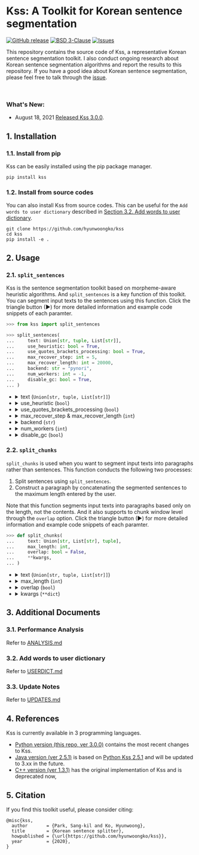 # Kss: A Toolkit for Korean sentence segmentation
<a href="https://github.com/hyunwoongko/kss/releases"><img alt="GitHub release" src="https://img.shields.io/github/release/hyunwoongko/kss.svg" /></a>
<a href="https://github.com/hyunwoongko/kss/blob/master/LICENSE"><img alt="BSD 3-Clause" src="https://img.shields.io/badge/license-BSD%203%20Clause-blue.svg"/></a>
<a href="https://github.com/hyunwoongko/kss/issues"><img alt="Issues" src="https://img.shields.io/github/issues/hyunwoongko/kss"/></a>

This repository contains the source code of Kss, a representative Korean sentence segmentation toolkit. I also conduct ongoing research about Korean sentence segmentation algorithms and report the results to this repository.
If you have a good idea about Korean sentence segmentation, please feel free to talk through the [issue](https://github.com/hyunwoongko/kss/issues).

<br>

### What's New:
- August 18, 2021 [Released Kss 3.0.0]().

## 1. Installation
### 1.1. Install from pip
Kss can be easily installed using the pip package manager.
```console
pip install kss
```

### 1.2. Install from source codes
You can also install Kss from source codes.
This can be useful for the `Add words to user dictionary` described in [Section 3.2. Add words to user dictionary]().
```console
git clone https://github.com/hyunwoongko/kss
cd kss
pip install -e .
```



## 2. Usage
### 2.1. `split_sentences`
Kss is the sentence segmentation toolkit based on morpheme-aware heuristic algorithms. And `split_sentences` is a key function of this toolkit. 
You can segment input texts to the sentences using this function. Click the triangle button (►) for more detailed information and example code snippets of each paramter.

```python
>>> from kss import split_sentences

>>> split_sentences(
...     text: Union[str, tuple, List[str]],  
...     use_heuristic: bool = True,
...     use_quotes_brackets_processing: bool = True,                             
...     max_recover_step: int = 5,
...     max_recover_length: int = 20000,
...     backend: str = "pynori",
...     num_workers: int = -1,                       
...     disable_gc: bool = True,                           
... )
```

<ul>
<li>
<details>
<summary>text (<code>Union[str, tuple, List[str]]</code>) </summary>
<br>

This parameter indicates input texts. you can also input list or tuple for batch processing not only string.

- An example of single text segmentation

  ```python
  >>> from kss import split_sentences

  >>> text = "강남역 맛집으로 소문난 강남 토끼정에 다녀왔습니다 회사 동료 분들과 다녀왔는데 분위기도 좋고 음식도 맛있었어요 다만, 강남 토끼정이 강남 쉑쉑버거 골목길로 쭉 올라가야 하는데 다들 쉑쉑버거의 유혹에 넘어갈 뻔 했답니다"
  >>> split_sentences(text)
  ['강남역 맛집으로 소문난 강남 토끼정에 다녀왔습니다', '회사 동료 분들과 다녀왔는데 분위기도 좋고 음식도 맛있었어요', '다만, 강남 토끼정이 강남 쉑쉑버거 골목길로 쭉 올라가야 하는데 다들 쉑쉑버거의 유혹에 넘어갈 뻔 했답니다']
  ```

- An example of multiple texts batch segmentation

  ```python
  >>> from kss import split_sentences

  >>> text1 = "오늘 여러분과 함께 리뷰해 볼 영화는 바로 디즈니 픽사의 영화 '업'입니다 저는 이 영화를 고등학교 영어시간에 처음 보게되었는데요, 수능날을 맞이해서 고등학교 추억이 담긴 영화를 오늘 여러분께 소개해드리려고 해요~ㅎㅎㅎ 한방울 눈물과 한바탕 웃음 마음 속에 담고 싶은 단 하나의 걸작 평생 모험을 꿈꿔 왔던 ‘칼’ 할아버지는 수천 개의 풍선을 매달아 집을 통째로 남아메리카로 날려 버리는데, ‘칼’ 할아버지의 이 위대한 모험에 초대 받지 않은 불청객이 있었으니, 바로 황야의 탐험가 ‘러셀’ 지구상에 둘도 없을 이 어색한 커플이 함께 하는 대모험 그들은 과연 남미의 잃어버린 세계에서 사라져 버린 꿈과 희망, 행복을 다시 찾을 수 있을까? 여러분은 디즈니 영화를 좋아하시 나요? 저는 디즈니보다는 픽사를 훨씬 더 좋아하는 편인데요 디즈니와 픽사가 합병한 뒤, 저는 디즈니 픽사 영화가 인생영화 중 대부분을 차지할 정도로 정말 즐겨보고 있어요"
  >>> text2 = "동영상 촬영이 금지되어있어 노홍철 씨의 열정 넘치는 강연을 그대로 보여 드리지 못하는 점 너무 아쉽네요 ㅠㅠ 간단한 행사스케치로나마 참고해주세요~ 노홍철의 열정 Talk 행사는 개그맨 김범용 씨가 맡아주셨고 오프닝 무대는 위대한 탄생3 탑3로 이름을 날린 오병길 씨의 노래로 뜨겁게 달궈졌습니다^^ 이날 초대된 로열블루와 블루 멤버십 고객분들의 환호로 삼성홍보관 딜라이트 안이 가득 차더군요! (오병길 씨의 노래 잘하는 비법은 무엇일까요? 꾸준한 모창연습이라고… ㅋ) 곧이어 이 날 행사의 메인이었던 노홍철씨의 열정 Talk가 본격적으로 시작되었습니다"
  >>> split_sentences([text1, text2])
  [["오늘 여러분과 함께 리뷰해 볼 영화는 바로 디즈니 픽사의 영화 '업'입니다", '저는 이 영화를 고등학교 영어시간에 처음 보게되었는데요,', '수능날을 맞이해서 고등학교 추억이 담긴 영화를 오늘 여러분께 소개해드리려고 해요~ㅎㅎㅎ', '한방울 눈물과 한바탕 웃음 마음 속에 담고 싶은 단 하나의 걸작 평생 모험을 꿈꿔 왔던 ‘칼’ 할아버지는 수천 개의 풍선을 매달아 집을 통째로 남아메리카로 날려 버리는데, ‘칼’ 할아버지의 이 위대한 모험에 초대 받지 않은 불청객이 있었으니, 바로 황야의 탐험가 ‘러셀’ 지구상에 둘도 없을 이 어색한 커플이 함께 하는 대모험 그들은 과연 남미의 잃어버린 세계에서 사라져 버린 꿈과 희망, 행복을 다시 찾을 수 있을까?', '여러분은 디즈니 영화를 좋아하시 나요?', '저는 디즈니보다는 픽사를 훨씬 더 좋아하는 편인데요', '디즈니와 픽사가 합병한 뒤, 저는 디즈니 픽사 영화가 인생영화 중 대부분을 차지할 정도로 정말 즐겨보고 있어요'],
  ['동영상 촬영이 금지되어있어 노홍철 씨의 열정 넘치는 강연을 그대로 보여 드리지 못하는 점 너무 아쉽네요 ㅠㅠ', '간단한 행사스케치로나마 참고해주세요~', '노홍철의 열정 Talk 행사는 개그맨 김범용 씨가 맡아주셨고 오프닝 무대는 위대한 탄생3 탑3로 이름을 날린 오병길 씨의 노래로 뜨겁게 달궈졌습니다^^', '이날 초대된 로열블루와 블루 멤버십 고객분들의 환호로 삼성홍보관 딜라이트 안이 가득 차더군요!', '(오병길 씨의 노래 잘하는 비법은 무엇일까요? 꾸준한 모창연습이라고… ㅋ) 곧이어 이 날 행사의 메인이었던 노홍철씨의 열정 Talk가 본격적으로 시작되었습니다']]
  ```
</details>
</li>
<li>    
<details>
<summary>use_heuristic (<code>bool</code>)</summary>
<br>

Kss is an open-ended sentence segmentation toolkit, that can segment everywhere in the input texts even if there are no punctuation marks. But, if you want to conduct punctuation-only segmentation, the setting to segment depending only on punctuation, you can modify segmentation setting using this parameter.

This parameter indicates whether to use the heuristic algorithm for the open-ended sentence segmentation. 
If you set it `True`, Kss conduct open-ended segmentation. 
If you set it `False`, Kss conduct punctuation-only segmentation..
I recommend to you set it `False` if input texts follow the punctuation rules relatively well, because Kss can make mistakes sometimes in the parts without punctuation mark.


- Formal articles (wiki, news, essays): recommend to `False`
- Informal articles (sns, blogs, messages): recommend to `True`

<br>

As shown in the performance evaluation, if this option is set to `False`, the segmentation error rate will be downed (3 → 0%).
However, it does mean Kss will be less sensitive. If your input texts have relatively few punctuation marks, such as messages or blog articles, 
Kss can't split most of the sentences.
Therefore, it must be adjusted according to the type of the input texts.

- An example of `use_heuristic`

  ```python
  >>> from kss import split_sentences
    
  >>> text = "원어민도 흔하게 틀리는 문법오류는 아포스트로피(apostrophe)를 잘못된 사용하는거예요 질문: 아포스트로피(apostrophe)를 왜 쓰나요? 대답: 두 가지 목적으로 사용해요 예를 들어서 do not = don't not의 o를 생략한걸 apostrophe가 보여주는거예요 또 다른 예를 들면 we are = we're are의 a를 생략했죠 생략된 표현에 아포스트로피를 자주 사용해요. 이제 아시겠죠?"
  >>> split_sentences(text, use_heuristic=True)  # can segment without punctuations
  ['원어민도 흔하게 틀리는 문법오류는 아포스트로피(apostrophe)를 잘못된 사용하는거예요', '질문: 아포스트로피(apostrophe)를 왜 쓰나요?', '대답: 두 가지 목적으로 사용해요', "예를 들어서 do not = don't not의 o를 생략한걸 apostrophe가 보여주는거예요", "또 다른 예를 들면 we are = we're are의 a를 생략했죠", '생략된 표현에 아포스트로피를 자주 사용해요.', '이제 아시겠죠?']

  >>> split_sentences(text, use_morpheme=False)  # can't segment without punctuations
  ['원어민도 흔하게 틀리는 문법오류는 아포스트로피(apostrophe)를 잘못된 사용하는거예요 질문: 아포스트로피(apostrophe)를 왜 쓰나요?', "대답: 두 가지 목적으로 사용해요 예를 들어서 do not = don't not의 o를 생략한걸 apostrophe가 보여주는거예요 또 다른 예를 들면 we are = we're are의 a를 생략했죠 생략된 표현에 아포스트로피를 자주 사용해요.", '이제 아시겠죠?']
  ```

</details>
</li>

<li>
<details>
<summary>use_quotes_brackets_processing (<code>bool</code>)</summary>
<br>

Kss has the feature that prevents to segment the parts enclosed in brackets (괄호) and quotation marks (따옴표). 
This parameter indicates whether to segment the parts enclosed in brackets or quotations marks. 
If you set it `True`, Kss does not segment these parts, If you set it `False`, Kss segments the even in the parts that are enclosed in brackets and quotations marks.

- An example of `use_quotes_brackets_processing`

  ```python
  >>> from kss import split_sentences
    
  >>> text = '"나는 이제 더는 못 먹겠다. 너무 배불러." 그리고 곧장 자리를 떴다. 아마도 화장실에 간 모양이다.'
  >>> split_sentences(text, use_quotes_brackets_processing=True)
  ['"나는 이제 더는 못 먹겠다. 너무 배불러." 그리고 곧장 자리를 떴다.', '아마도 화장실에 간 모양이다.']

  >>> text = '"나는 이제 더는 못 먹겠다. 너무 배불러." 그리고 곧장 자리를 떴다. 아마도 화장실에 간 모양이다.'
  >>> split_sentences(text, use_quotes_brackets_processing=False)
  ```

</details>
</li>
<li>
<details>
<summary>max_recover_step & max_recover_length (<code>int</code>)</summary>
<br>

Kss 2.0 or later can segment sentences even if the pair of brackets and quotation marks do not match. This was a chronic problem in previous Kss C++ (1.0) ([#4](https://github.com/likejazz/korean-sentence-splitter/issues/4), [#8](https://github.com/likejazz/korean-sentence-splitter/issues/8)). 
But it was fixed in 2.0 by calibration feature about quotation marks and brackets mismatch. However, this feature uses the recursive algorithm that has poor time complexity of O(2^n), so it can be very slow in some cases. 
Therefore, Kss provides the parameters to adjust the recursive algorithm.

- `max_recover_step` determines the depth of recursion. Kss never go deeper than this when resolving quotes and brackets mismatch.
- `max_recover_length` determines the length of a sentence to which calibration is applied. Kss does not calibrate sentences longer than this value. Because calibrating long sentences takes a very long time.

<br>

Adjusting the above two options can save your precious time.

- An example of `max_recover_step` 

  ```python
  >>> from kss import split_sentences
    
  >>> text = 'YOUR_VERY_LONG_TEXT'
  >>> split_sentences(text, max_recover_step=5)
  ```

- An example of `max_recover_length` 
  ```python
  >>> from kss import split_sentences
    
  >>> text = 'YOUR_VERY_LONG_TEXT'
  >>> split_sentences(text, max_recover_length=20000)
  ```
</details>
</li>

<li>    
<details>
<summary>backend (<code>str</code>)</summary>
<br>

Kss 3.0 or later supports morpheme analysis. This parameter indicates which morpheme anlyzer will be used during segmentation. 
If you set it `pynori` or `mecab`, sentence segmentation is possible even at the unspecified [eomi (어미)](https://ko.wikipedia.org/wiki/%EC%96%B4%EB%AF%B8). 
In this case, Kss can segment sentences that use honorifics (경어), dialects (방언), neologisms (신조어) and [eomi transferred from noun (명사형 전성어미)](https://ko.wiktionary.org/wiki/%EC%A0%84%EC%84%B1%EC%96%B4%EB%AF%B8), and can grasped well the parts that are difficult to grasp without morpheme information. 
If you set it `none`, segmentation only can be performed about [final eomi (어말어미)](http://encykorea.aks.ac.kr/Contents/Item/E0066610) `다`, `요`, `죠` that are frequently used in Korean.

The followings are summary of the three possible options.

- `pynori` Use Pynori analyzer. It works fine even without C++ installed, but is very slow.
- `mecab` Use Mecab analyzer. It only works in the environment that C++ is installed. However, it is much faster than Pynori.
- `none`: Do not use morpheme analyzer. Kss segments sentences by relying only on final eomi. (`다`, `요`, `죠`)

<br>

Kss use the [Pynori](https://github.com/gritmind/python-nori), the pure python morpheme anlyzer by default. However, you can change it to [Mecab-Ko](https://github.com/jonghwanhyeon/python-mecab-ko), the super-fast morpheme analyzer based on C++.
[The performance](https://github.com/hyunwoongko/kss/blob/main/UPDATES.md#kss-300) of two analyzers is almost similar because they were developed based on the same dictionary, [mecab-ko-dic](https://bitbucket.org/eunjeon/mecab-ko-dic). 
However, since there is a lot of difference in speed, we strongly recommend using mecab backend if you can install mecab-ko in your environment.
(I didn't set Mecab-Ko as the default because I value compatibility over speed.)

- An example of `backend`

  ```python
  >>> from kss import split_sentences
    
  >>> text = "부디 만수무강 하옵소서 천천히 가세용~ 너 밥을 먹는구나 응 맞아 난 근데 어제 이사했음 그랬구나 이제 마지막임 응응"

  >>> split_sentences(text, backend="pynori")
  ['부디 만수무강 하옵소서', '천천히 가세용~', '너 밥을 먹는구나', '응 맞아 난 근데 어제 이사했음', '그랬구나 이제 마지막임', '응응']

  >>> split_sentences(text, backend="pynori")
  ['부디 만수무강 하옵소서', '천천히 가세용~', '너 밥을 먹는구나', '응 맞아 난 근데 어제 이사했음', '그랬구나 이제 마지막임', '응응']

  >>> split_sentences(text, backend="none")
  ['부디 만수무강 하옵소서 천천히 가세용~ 너 밥을 먹는구나 응 맞아 난 근데 어제 이사했음 그랬구나 이제 마지막임 응응']
  ```

</details>    
</li>

<li>    
<details>
<summary>num_workers (<code>int</code>)</summary>
<br>

Kss 3.0 or later supports multiprocessing. Therefore, multiple sentences can be segmented at the same time. This parameter indicates the number of workers to use for multiprocessing. If you set this value as 1 or 0, multiprocessing is disabled. If you input -1, Kss uses the maximum workers as many as possible. 
If a different value is entered, the number you entered of workers is allocated.

As shown in the performance evaluation, multiprocessing can lead a very large effect on speed. 
Multiprocessing makes segmentation much faster, especially when using the Pynori backend.

- An example of `num_workers`

  ```python
  >>> from kss import split_sentences

  >>> split_sentences(some_text, num_workers=1)  # disable multiprocessing
  >>> split_sentences(some_text, num_workers=-1)  # use maximum workers as many as possible
  >>> split_sentences(some_text, num_workers=4)  # use 4 workers
  ```

</details>
</li>

<li>
<details>
<summary>disable_gc (<code>bool</code>)</summary>
<br>

This parameter indicates whether to enable the garbage collection during the sentence segmentation. The Pynori analyzer is implemented based on the data structure called [Trie](https://en.wikipedia.org/wiki/Trie). 
However, since this uses recursive algorithm, it often wastes a lot of memory, which leads to frequent garbage collection. If you set it to `True`, segmentation speed can be improved by disabling garbage collection. 
Of course, when the segmentation process ends, garbage collection will be reactivated.

- An example of `disable_gc`

  ```python
  >>> from kss import split_sentences

  >>> split_sentences(some_text, disable_gc=True)  # disable garbage collection
  >>> split_sentences(some_text, disable_gc=False)  # enable garbage collection
  ```

</details>
</li>

</ul>

### 2.2. `split_chunks`

`split_chunks` is used when you want to segment input texts into paragraphs rather than sentences. 
This function conducts the following two processes:

1) Split sentences using `split_sentences`.
2) Construct a paragraph by concatenating the segmented sentences to the maximum length entered by the user.

Note that this function segments input texts into paragraphs based only on the length, not the contents. 
And it also supports to chunk window level through the `overlap` option.
Click the triangle button (►) for more detailed information and example code snippets of each paramter.

```python
>>> def split_chunks(
...     text: Union[str, List[str], tuple],
...     max_length: int,
...     overlap: bool = False,
...     **kwargs,
... )
```

<ul>
<li>
<details>
<summary>text (<code>Union[str, tuple, List[str]]</code>)</summary>
<br>

This parameter indicates input texts. you can also input list or tuple for batch processing not only string.

- An example of single text segmentation

```python
>>> from kss import split_chunks

>>> text = """강남역 맛집으로 소문난 강남 토끼정에 다녀왔습니다. 회사 동료 분들과 다녀왔는데 분위기도 좋고 음식도 맛있었어요 다만, 강남 토끼정이 강남 쉑쉑버거 골목길로 쭉 올라가야 하는데 다들 쉑쉑버거의 유혹에 넘어갈 뻔 했답니다 강남역 맛집 토끼정의 외부 모습. 강남 토끼정은 4층 건물 독채로 이루어져 있습니다.', '역시 토끼정 본 점 답죠?ㅎㅅㅎ 건물은 크지만 간판이 없기 때문에 지나칠 수 있으니 조심하세요 강남 토끼정의 내부 인테리어. 평일 저녁이었지만 강남역 맛집 답게 사람들이 많았어요. 전체적으로 편안하고 아늑한 공간으로 꾸며져 있었습니다ㅎㅎ 한 가지 아쉬웠던 건 조명이 너무 어두워 눈이 침침했던… 저희는 3층에 자리를 잡고 음식을 주문했습니다.', '총 5명이서 먹고 싶은 음식 하나씩 골라 다양하게 주문했어요 첫 번째 준비된 메뉴는 토끼정 고로케와 깻잎 불고기 사라다를 듬뿍 올려 먹는 맛있는 밥입니다. 여러가지 메뉴를 한 번에 시키면 준비되는 메뉴부터 가져다 주더라구요. 토끼정 고로케 금방 튀겨져 나와 겉은 바삭하고 속은 촉촉해 맛있었어요!', '깻잎 불고기 사라다는 불고기, 양배추, 버섯을 볶아 깻잎을 듬뿍 올리고 우엉 튀김을 곁들여 밥이랑 함께 먹는 메뉴입니다. 사실 전 고기를 안 먹어서 무슨 맛인지 모르겠지만.. 다들 엄청 잘 드셨습니다ㅋㅋ 이건 제가 시킨 촉촉한 고로케와 크림스튜우동. 강남 토끼정에서 먹은 음식 중에 이게 제일 맛있었어요!!! 크림소스를 원래 좋아하기도 하지만, 느끼하지 않게 부드럽고 달달한 스튜와 쫄깃한 우동면이 너무 잘 어울려 계속 손이 가더라구요.', '사진을 보니 또 먹고 싶습니다 간사이 풍 연어 지라시입니다. 일본 간사이 지방에서 많이 먹는 떠먹는 초밥(지라시스시)이라고 하네요. 밑에 와사비 마요밥 위에 연어들이 담겨져 있어 코끝이 찡할 수 있다고 적혀 있는데, 난 와사비 맛 1도 모르겠던데…? 와사비를 안 좋아하는 저는 불행인지 다행인지 연어 지라시를 매우 맛있게 먹었습니다ㅋㅋㅋ', '다음 메뉴는 달짝지근한 숯불 갈비 덮밥입니다! 간장 양념에 구운 숯불 갈비에 양파, 깻잎, 달걀 반숙을 터트려 비벼 먹으면 그 맛이 크.. (물론 전 안 먹었지만…다른 분들이 그렇다고 하더라구요ㅋㅋㅋㅋㅋㅋㅋ) 마지막 메인 메뉴 양송이 크림수프와 숯불떡갈비 밥입니다. 크림리조또를 베이스로 위에 그루통과 숯불로 구운 떡갈비가 올라가 있어요!', '크림스튜 우동 만큼이나 대박 맛있습니다…ㅠㅠㅠㅠㅠㅠ (크림 소스면 다 좋아하는 거 절대 아닙니다ㅋㅋㅋㅋㅋㅋ) 강남 토끼정 요리는 다 맛있지만 크림소스 요리를 참 잘하는 거 같네요 요건 물만 마시기 아쉬워 시킨 뉴자몽과 밀키소다 딸기통통! 유자와 자몽의 맛을 함께 느낄 수 있는 뉴자몽은 상큼함 그 자체였어요.', '하치만 저는 딸기통통 밀키소다가 더 맛있었습니다ㅎㅎ 밀키소다는 토끼정에서만 만나볼 수 있는 메뉴라고 하니 한 번 드셔보시길 추천할게요!! 강남 토끼정은 강남역 맛집답게 모든 음식들이 대체적으로 맛있었어요! 건물 위치도 강남 대로변에서 조금 떨어져 있어 내부 인테리어처럼 아늑한 느낌도 있었구요ㅎㅎ', '기회가 되면 다들 꼭 들러보세요~ 🙂"""
>>> split_chunks(text, max_length=128)
['강남역 맛집으로 소문난 강남 토끼정에 다녀왔습니다. 회사 동료 분들과 다녀왔는데 분위기도 좋고 음식도 맛있었어요 다만, 강남 토끼정이 강남 쉑쉑버거 골목길로 쭉 올라가야 하는데 다들 쉑쉑버거의 유혹에 넘어갈 뻔 했답니다 강남역 맛집 토끼정의 외부 모습. 강남 토끼정은 4층 건물 독채로 이루어져 있습니다.', '역시 토끼정 본 점 답죠?ㅎㅅㅎ 건물은 크지만 간판이 없기 때문에 지나칠 수 있으니 조심하세요 강남 토끼정의 내부 인테리어. 평일 저녁이었지만 강남역 맛집 답게 사람들이 많았어요. 전체적으로 편안하고 아늑한 공간으로 꾸며져 있었습니다ㅎㅎ 한 가지 아쉬웠던 건 조명이 너무 어두워 눈이 침침했던… 저희는 3층에 자리를 잡고 음식을 주문했습니다.', '총 5명이서 먹고 싶은 음식 하나씩 골라 다양하게 주문했어요 첫 번째 준비된 메뉴는 토끼정 고로케와 깻잎 불고기 사라다를 듬뿍 올려 먹는 맛있는 밥입니다. 여러가지 메뉴를 한 번에 시키면 준비되는 메뉴부터 가져다 주더라구요. 토끼정 고로케 금방 튀겨져 나와 겉은 바삭하고 속은 촉촉해 맛있었어요!', '깻잎 불고기 사라다는 불고기, 양배추, 버섯을 볶아 깻잎을 듬뿍 올리고 우엉 튀김을 곁들여 밥이랑 함께 먹는 메뉴입니다. 사실 전 고기를 안 먹어서 무슨 맛인지 모르겠지만.. 다들 엄청 잘 드셨습니다ㅋㅋ 이건 제가 시킨 촉촉한 고로케와 크림스튜우동. 강남 토끼정에서 먹은 음식 중에 이게 제일 맛있었어요!!! 크림소스를 원래 좋아하기도 하지만, 느끼하지 않게 부드럽고 달달한 스튜와 쫄깃한 우동면이 너무 잘 어울려 계속 손이 가더라구요.', '사진을 보니 또 먹고 싶습니다 간사이 풍 연어 지라시입니다. 일본 간사이 지방에서 많이 먹는 떠먹는 초밥(지라시스시)이라고 하네요. 밑에 와사비 마요밥 위에 연어들이 담겨져 있어 코끝이 찡할 수 있다고 적혀 있는데, 난 와사비 맛 1도 모르겠던데…? 와사비를 안 좋아하는 저는 불행인지 다행인지 연어 지라시를 매우 맛있게 먹었습니다ㅋㅋㅋ', '다음 메뉴는 달짝지근한 숯불 갈비 덮밥입니다! 간장 양념에 구운 숯불 갈비에 양파, 깻잎, 달걀 반숙을 터트려 비벼 먹으면 그 맛이 크.. (물론 전 안 먹었지만…다른 분들이 그렇다고 하더라구요ㅋㅋㅋㅋㅋㅋㅋ) 마지막 메인 메뉴 양송이 크림수프와 숯불떡갈비 밥입니다. 크림리조또를 베이스로 위에 그루통과 숯불로 구운 떡갈비가 올라가 있어요!', '크림스튜 우동 만큼이나 대박 맛있습니다…ㅠㅠㅠㅠㅠㅠ (크림 소스면 다 좋아하는 거 절대 아닙니다ㅋㅋㅋㅋㅋㅋ) 강남 토끼정 요리는 다 맛있지만 크림소스 요리를 참 잘하는 거 같네요 요건 물만 마시기 아쉬워 시킨 뉴자몽과 밀키소다 딸기통통! 유자와 자몽의 맛을 함께 느낄 수 있는 뉴자몽은 상큼함 그 자체였어요.', '하치만 저는 딸기통통 밀키소다가 더 맛있었습니다ㅎㅎ 밀키소다는 토끼정에서만 만나볼 수 있는 메뉴라고 하니 한 번 드셔보시길 추천할게요!! 강남 토끼정은 강남역 맛집답게 모든 음식들이 대체적으로 맛있었어요! 건물 위치도 강남 대로변에서 조금 떨어져 있어 내부 인테리어처럼 아늑한 느낌도 있었구요ㅎㅎ', '기회가 되면 다들 꼭 들러보세요~ 🙂']

```

- An example of multiple texts batch segmentation

```python
>>> from kss import split_chunks

>>> text1 = """강남역 맛집으로 소문난 강남 토끼정에 다녀왔습니다. 회사 동료 분들과 다녀왔는데 분위기도 좋고 음식도 맛있었어요 다만, 강남 토끼정이 강남 쉑쉑버거 골목길로 쭉 올라가야 하는데 다들 쉑쉑버거의 유혹에 넘어갈 뻔 했답니다 강남역 맛집 토끼정의 외부 모습. 강남 토끼정은 4층 건물 독채로 이루어져 있습니다.', '역시 토끼정 본 점 답죠?ㅎㅅㅎ 건물은 크지만 간판이 없기 때문에 지나칠 수 있으니 조심하세요 강남 토끼정의 내부 인테리어. 평일 저녁이었지만 강남역 맛집 답게 사람들이 많았어요. 전체적으로 편안하고 아늑한 공간으로 꾸며져 있었습니다ㅎㅎ 한 가지 아쉬웠던 건 조명이 너무 어두워 눈이 침침했던… 저희는 3층에 자리를 잡고 음식을 주문했습니다.', '총 5명이서 먹고 싶은 음식 하나씩 골라 다양하게 주문했어요 첫 번째 준비된 메뉴는 토끼정 고로케와 깻잎 불고기 사라다를 듬뿍 올려 먹는 맛있는 밥입니다. 여러가지 메뉴를 한 번에 시키면 준비되는 메뉴부터 가져다 주더라구요. 토끼정 고로케 금방 튀겨져 나와 겉은 바삭하고 속은 촉촉해 맛있었어요!', '깻잎 불고기 사라다는 불고기, 양배추, 버섯을 볶아 깻잎을 듬뿍 올리고 우엉 튀김을 곁들여 밥이랑 함께 먹는 메뉴입니다. 사실 전 고기를 안 먹어서 무슨 맛인지 모르겠지만.. 다들 엄청 잘 드셨습니다ㅋㅋ 이건 제가 시킨 촉촉한 고로케와 크림스튜우동. 강남 토끼정에서 먹은 음식 중에 이게 제일 맛있었어요!!! 크림소스를 원래 좋아하기도 하지만, 느끼하지 않게 부드럽고 달달한 스튜와 쫄깃한 우동면이 너무 잘 어울려 계속 손이 가더라구요.', '사진을 보니 또 먹고 싶습니다 간사이 풍 연어 지라시입니다. 일본 간사이 지방에서 많이 먹는 떠먹는 초밥(지라시스시)이라고 하네요. 밑에 와사비 마요밥 위에 연어들이 담겨져 있어 코끝이 찡할 수 있다고 적혀 있는데, 난 와사비 맛 1도 모르겠던데…? 와사비를 안 좋아하는 저는 불행인지 다행인지 연어 지라시를 매우 맛있게 먹었습니다ㅋㅋㅋ', '다음 메뉴는 달짝지근한 숯불 갈비 덮밥입니다! 간장 양념에 구운 숯불 갈비에 양파, 깻잎, 달걀 반숙을 터트려 비벼 먹으면 그 맛이 크.. (물론 전 안 먹었지만…다른 분들이 그렇다고 하더라구요ㅋㅋㅋㅋㅋㅋㅋ) 마지막 메인 메뉴 양송이 크림수프와 숯불떡갈비 밥입니다. 크림리조또를 베이스로 위에 그루통과 숯불로 구운 떡갈비가 올라가 있어요!', '크림스튜 우동 만큼이나 대박 맛있습니다…ㅠㅠㅠㅠㅠㅠ (크림 소스면 다 좋아하는 거 절대 아닙니다ㅋㅋㅋㅋㅋㅋ) 강남 토끼정 요리는 다 맛있지만 크림소스 요리를 참 잘하는 거 같네요 요건 물만 마시기 아쉬워 시킨 뉴자몽과 밀키소다 딸기통통! 유자와 자몽의 맛을 함께 느낄 수 있는 뉴자몽은 상큼함 그 자체였어요.', '하치만 저는 딸기통통 밀키소다가 더 맛있었습니다ㅎㅎ 밀키소다는 토끼정에서만 만나볼 수 있는 메뉴라고 하니 한 번 드셔보시길 추천할게요!! 강남 토끼정은 강남역 맛집답게 모든 음식들이 대체적으로 맛있었어요! 건물 위치도 강남 대로변에서 조금 떨어져 있어 내부 인테리어처럼 아늑한 느낌도 있었구요ㅎㅎ', '기회가 되면 다들 꼭 들러보세요~ 🙂"""
>>> text2 = """주말에 가족여행으로 오션월드 다녀왔어요!!! 오션월드는 처음가보는거여서 설렘설렘~~!! 날씨도 끝내주고~! 하늘,구름 너무 이뻤습니다~! 가평휴게소까지 가는데 차가 엄~~~청 막혔습니다(3시간넘게걸림) 와 정말 토나오는줄 알았네요 하필 또 저희가족 늦게 일어나서 늦게 출발했거든요 ㅋㅋㅋ 가평휴게소 사람들이 엄청 많았어요! 호두과자랑 군것질좀 해주구요 ㅋ_ㅋ 오션월드 도착!! 주차장이 다 꽉차서.. 주차할곳이 없더라구요 계속 주차장 돌다가 겨우 한자리 있어서 주차했습니다..ㅠㅠㅠ 그런데 또 주차장에 주차하고 언덕길을 올라가야 하더라구요!?헐~ 오션월드 ..이게뭐람.. 큐알코드로 찍고 간편하게 입장했습니다 오션월드 코인도 넉넉하게 10만원 충전했어요 ㅋㅋㅋ 다들 너무 잘먹기때문에... 넉넉하게..ㅋㅋㅋ 여자 락커실에 에어컨이 얼마나 빵빵한지 오들오들 추웠습니다 캐리비안베이는 습하고 축축한데 오션월드는 완전 정반대 ㅋㅋㅋ 제가 방수팩을 준비못해서 각자 3개 살려고 했는데 헐! 한개에 19000원이에요! 그래서 한개만 샀어요 ㅠㅠ 제 핸드폰은 락커에.. 방수팩 꼭 미리 준비하세요 ㅠ 넘비싸요 ㅠ 오션월드 정말 엉망진창이었어요 ㅠㅠ 사람이 너~~~무많아서 유수풀도 줄서서들어가구요 다른 놀이기구는 엄두도 못났습니다 파도풀도 사람이 너무 많은지 안전상 관리를 빡세게 해서 재미가 없었어요.. 처음으로 먹어본 소떡소떡 물놀이하다가 먹은 간식이어서 그런지 참 맛있게 먹었습니다! 그렇지만 위생은 정말 안좋았어요.. 오션월드 처음이라 기대 많이 했는데 첨부터 끝까지 다 맘에 안들었어요 물론 사람이 너~무 많아서 일수도 있습니다. 캐리비안베이는 위생도 괜찮아 보이고 음식이 비싸지만 다 맛있었거든요! 근데 오션월드 위생도 별로고 비싸고 맛없고!!! 주차장도 좁고 주차장에서 입구까지 걸어서 올라가고.. 캐리비안베이보다 나았던건 락커시설과 유수풀 두개 정도! 오션월드 정말 아쉬웠습니다 개인적으루 캐리비안베이가 훨씬 나은듯!"""
>>> split_chunks([text1, text2], max_length=128)
[['강남역 맛집으로 소문난 강남 토끼정에 다녀왔습니다. 회사 동료 분들과 다녀왔는데 분위기도 좋고 음식도 맛있었어요 다만, 강남 토끼정이 강남 쉑쉑버거 골목길로 쭉 올라가야 하는데 다들 쉑쉑버거의 유혹에 넘어갈 뻔 했답니다 강남역 맛집 토끼정의 외부 모습. 강남 토끼정은 4층 건물 독채로 이루어져 있습니다.', '역시 토끼정 본 점 답죠?ㅎㅅㅎ 건물은 크지만 간판이 없기 때문에 지나칠 수 있으니 조심하세요 강남 토끼정의 내부 인테리어. 평일 저녁이었지만 강남역 맛집 답게 사람들이 많았어요. 전체적으로 편안하고 아늑한 공간으로 꾸며져 있었습니다ㅎㅎ 한 가지 아쉬웠던 건 조명이 너무 어두워 눈이 침침했던… 저희는 3층에 자리를 잡고 음식을 주문했습니다.', '총 5명이서 먹고 싶은 음식 하나씩 골라 다양하게 주문했어요 첫 번째 준비된 메뉴는 토끼정 고로케와 깻잎 불고기 사라다를 듬뿍 올려 먹는 맛있는 밥입니다. 여러가지 메뉴를 한 번에 시키면 준비되는 메뉴부터 가져다 주더라구요. 토끼정 고로케 금방 튀겨져 나와 겉은 바삭하고 속은 촉촉해 맛있었어요!', '깻잎 불고기 사라다는 불고기, 양배추, 버섯을 볶아 깻잎을 듬뿍 올리고 우엉 튀김을 곁들여 밥이랑 함께 먹는 메뉴입니다. 사실 전 고기를 안 먹어서 무슨 맛인지 모르겠지만.. 다들 엄청 잘 드셨습니다ㅋㅋ 이건 제가 시킨 촉촉한 고로케와 크림스튜우동. 강남 토끼정에서 먹은 음식 중에 이게 제일 맛있었어요!!! 크림소스를 원래 좋아하기도 하지만, 느끼하지 않게 부드럽고 달달한 스튜와 쫄깃한 우동면이 너무 잘 어울려 계속 손이 가더라구요.', '사진을 보니 또 먹고 싶습니다 간사이 풍 연어 지라시입니다. 일본 간사이 지방에서 많이 먹는 떠먹는 초밥(지라시스시)이라고 하네요. 밑에 와사비 마요밥 위에 연어들이 담겨져 있어 코끝이 찡할 수 있다고 적혀 있는데, 난 와사비 맛 1도 모르겠던데…? 와사비를 안 좋아하는 저는 불행인지 다행인지 연어 지라시를 매우 맛있게 먹었습니다ㅋㅋㅋ', '다음 메뉴는 달짝지근한 숯불 갈비 덮밥입니다! 간장 양념에 구운 숯불 갈비에 양파, 깻잎, 달걀 반숙을 터트려 비벼 먹으면 그 맛이 크.. (물론 전 안 먹었지만…다른 분들이 그렇다고 하더라구요ㅋㅋㅋㅋㅋㅋㅋ) 마지막 메인 메뉴 양송이 크림수프와 숯불떡갈비 밥입니다. 크림리조또를 베이스로 위에 그루통과 숯불로 구운 떡갈비가 올라가 있어요!', '크림스튜 우동 만큼이나 대박 맛있습니다…ㅠㅠㅠㅠㅠㅠ (크림 소스면 다 좋아하는 거 절대 아닙니다ㅋㅋㅋㅋㅋㅋ) 강남 토끼정 요리는 다 맛있지만 크림소스 요리를 참 잘하는 거 같네요 요건 물만 마시기 아쉬워 시킨 뉴자몽과 밀키소다 딸기통통! 유자와 자몽의 맛을 함께 느낄 수 있는 뉴자몽은 상큼함 그 자체였어요.', '하치만 저는 딸기통통 밀키소다가 더 맛있었습니다ㅎㅎ 밀키소다는 토끼정에서만 만나볼 수 있는 메뉴라고 하니 한 번 드셔보시길 추천할게요!! 강남 토끼정은 강남역 맛집답게 모든 음식들이 대체적으로 맛있었어요! 건물 위치도 강남 대로변에서 조금 떨어져 있어 내부 인테리어처럼 아늑한 느낌도 있었구요ㅎㅎ', '기회가 되면 다들 꼭 들러보세요~ 🙂'],
['주말에 가족여행으로 오션월드 다녀왔어요!!! 오션월드는 처음가보는거여서 설렘설렘~~!! 날씨도 끝내주고~! 하늘,구름 너무 이뻤습니다~! 가평휴게소까지 가는데 차가 엄~~~청 막혔습니다(3시간넘게걸림) 와 정말 토나오는줄 알았네요 하필 또 저희가족 늦게 일어나서 늦게 출발했거든요 ㅋㅋㅋ', '가평휴게소 사람들이 엄청 많았어요! 호두과자랑 군것질좀 해주구요 ㅋ_ㅋ 오션월드 도착!! 주차장이 다 꽉차서.. 주차할곳이 없더라구요 계속 주차장 돌다가 겨우 한자리 있어서 주차했습니다..ㅠㅠㅠ 그런데 또 주차장에 주차하고 언덕길을 올라가야 하더라구요!?헐~ 오션월드 ..이게뭐람..', '큐알코드로 찍고 간편하게 입장했습니다 오션월드 코인도 넉넉하게 10만원 충전했어요 ㅋㅋㅋ 다들 너무 잘먹기때문에... 넉넉하게..ㅋㅋㅋ 여자 락커실에 에어컨이 얼마나 빵빵한지 오들오들 추웠습니다 캐리비안베이는 습하고 축축한데 오션월드는 완전 정반대 ㅋㅋㅋ 제가 방수팩을 준비못해서 각자 3개 살려고 했는데 헐! 한개에 19000원이에요!', '그래서 한개만 샀어요 ㅠㅠ 제 핸드폰은 락커에.. 방수팩 꼭 미리 준비하세요 ㅠ 넘비싸요 ㅠ 오션월드 정말 엉망진창이었어요 ㅠㅠ 사람이 너~~~무많아서 유수풀도 줄서서들어가구요 다른 놀이기구는 엄두도 못났습니다 파도풀도 사람이 너무 많은지 안전상 관리를 빡세게 해서 재미가 없었어요..', '처음으로 먹어본 소떡소떡물놀이하다가 먹은 간식이어서 그런지 참 맛있게 먹었습니다! 그렇지만 위생은 정말 안좋았어요.. 오션월드 처음이라 기대 많이 했는데 첨부터 끝까지 다 맘에 안들었어요 물론 사람이 너~무 많아서 일수도 있습니다. 캐리비안베이는 위생도 괜찮아 보이고 음식이 비싸지만 다 맛있었거든요! 근데 오션월드 위생도 별로고 비싸고 맛없고!!! 주차장도 좁고 주차장에서 입구까지 걸어서 올라가고.. 캐리비안베이보다 나았던건 락커시설과 유수풀 두개 정도! 오션월드 정말 아쉬웠습니다', '개인적으루 캐리비안베이가 훨씬 나은듯!']]
```

</details>
</li>
<li>

<details>
<summary>max_length (<code>int</code>)</summary>
<br>

This parameter indicates the maximum length of each chunk. The `split_chunks` function creates chunks by concatenating sentences while traversing the list of segmented sentences. 
If the concatenated string is longer than the maximum length, Kss make it into a chunk (paragraph) including previous sentences.

- An example of `max_length`

```python
>>> from kss import split_chunks
>>> text = """주말에 가족여행으로 오션월드 다녀왔어요!!! 오션월드는 처음가보는거여서 설렘설렘~~!! 날씨도 끝내주고~! 하늘,구름 너무 이뻤습니다~! 가평휴게소까지 가는데 차가 엄~~~청 막혔습니다(3시간넘게걸림) 와 정말 토나오는줄 알았네요 하필 또 저희가족 늦게 일어나서 늦게 출발했거든요 ㅋㅋㅋ 가평휴게소 사람들이 엄청 많았어요! 호두과자랑 군것질좀 해주구요 ㅋ_ㅋ 오션월드 도착!! 주차장이 다 꽉차서.. 주차할곳이 없더라구요 계속 주차장 돌다가 겨우 한자리 있어서 주차했습니다..ㅠㅠㅠ 그런데 또 주차장에 주차하고 언덕길을 올라가야 하더라구요!?헐~ 오션월드 ..이게뭐람.. 큐알코드로 찍고 간편하게 입장했습니다 오션월드 코인도 넉넉하게 10만원 충전했어요 ㅋㅋㅋ 다들 너무 잘먹기때문에... 넉넉하게..ㅋㅋㅋ 여자 락커실에 에어컨이 얼마나 빵빵한지 오들오들 추웠습니다 캐리비안베이는 습하고 축축한데 오션월드는 완전 정반대 ㅋㅋㅋ 제가 방수팩을 준비못해서 각자 3개 살려고 했는데 헐! 한개에 19000원이에요! 그래서 한개만 샀어요 ㅠㅠ 제 핸드폰은 락커에.. 방수팩 꼭 미리 준비하세요 ㅠ 넘비싸요 ㅠ 오션월드 정말 엉망진창이었어요 ㅠㅠ 사람이 너~~~무많아서 유수풀도 줄서서들어가구요 다른 놀이기구는 엄두도 못났습니다 파도풀도 사람이 너무 많은지 안전상 관리를 빡세게 해서 재미가 없었어요.. 처음으로 먹어본 소떡소떡 물놀이하다가 먹은 간식이어서 그런지 참 맛있게 먹었습니다! 그렇지만 위생은 정말 안좋았어요.. 오션월드 처음이라 기대 많이 했는데 첨부터 끝까지 다 맘에 안들었어요 물론 사람이 너~무 많아서 일수도 있습니다. 캐리비안베이는 위생도 괜찮아 보이고 음식이 비싸지만 다 맛있었거든요! 근데 오션월드 위생도 별로고 비싸고 맛없고!!! 주차장도 좁고 주차장에서 입구까지 걸어서 올라가고.. 캐리비안베이보다 나았던건 락커시설과 유수풀 두개 정도! 오션월드 정말 아쉬웠습니다 개인적으루 캐리비안베이가 훨씬 나은듯!"""
>>> split_chunks(text, max_length=24)
['주말에 가족여행으로 오션월드 다녀왔어요!!! 오션월드는 처음가보는거여서 설렘설렘~~!! 날씨도 끝내주고~! 하늘,구름 너무 이뻤습니다~! 가평휴게소까지 가는데 차가 엄~~~청 막혔습니다', '(3시간넘게걸림) 와 정말 토나오는줄 알았네요 하필 또 저희가족 늦게 일어나서 늦게 출발했거든요 ㅋㅋㅋ', '가평휴게소 사람들이 엄청 많았어요! 호두과자랑 군것질좀 해주구요 ㅋ_ㅋ 오션월드 도착!! 주차장이 다 꽉차서.. 주차할곳이 없더라구요', '계속 주차장 돌다가 겨우 한자리 있어서 주차했습니다..ㅠㅠㅠ 그런데 또 주차장에 주차하고 언덕길을 올라가야 하더라구요!?', '헐~ 오션월드 ..이게뭐람.. 큐알코드로 찍고 간편하게 입장했습니다 오션월드 코인도 넉넉하게 10만원 충전했어요 ㅋㅋㅋ', '다들 너무 잘먹기때문에... 넉넉하게..ㅋㅋㅋ 여자 락커실에 에어컨이 얼마나 빵빵한지 오들오들 추웠습니다 캐리비안베이는 습하고 축축한데 오션월드는 완전 정반대 ㅋㅋㅋ', '제가 방수팩을 준비못해서 각자 3개 살려고 했는데 헐! 한개에 19000원이에요! 그래서 한개만 샀어요 ㅠㅠ 제 핸드폰은 락커에.. 방수팩 꼭 미리 준비하세요 ㅠ', '넘비싸요 ㅠ 오션월드 정말 엉망진창이었어요 ㅠㅠ 사람이 너~~~무많아서 유수풀도 줄서서들어가구요', '다른 놀이기구는 엄두도 못났습니다 파도풀도 사람이 너무 많은지 안전상 관리를 빡세게 해서 재미가 없었어요..', '처음으로 먹어본 소떡소떡물놀이하다가 먹은 간식이어서 그런지 참 맛있게 먹었습니다! 그렇지만 위생은 정말 안좋았어요.. 오션월드 처음이라 기대 많이 했는데 첨부터 끝까지 다 맘에 안들었어요', '물론 사람이 너~무 많아서 일수도 있습니다. 캐리비안베이는 위생도 괜찮아 보이고 음식이 비싸지만 다 맛있었거든요!', '근데 오션월드 위생도 별로고 비싸고 맛없고!!! 주차장도 좁고 주차장에서 입구까지 걸어서 올라가고.. 캐리비안베이보다 나았던건 락커시설과 유수풀 두개 정도! 오션월드 정말 아쉬웠습니다 개인적으루 캐리비안베이가 훨씬 나은듯!']

>>> split_chunks(text, max_length=128)
['주말에 가족여행으로 오션월드 다녀왔어요!!! 오션월드는 처음가보는거여서 설렘설렘~~!! 날씨도 끝내주고~! 하늘,구름 너무 이뻤습니다~! 가평휴게소까지 가는데 차가 엄~~~청 막혔습니다(3시간넘게걸림) 와 정말 토나오는줄 알았네요 하필 또 저희가족 늦게 일어나서 늦게 출발했거든요 ㅋㅋㅋ', '가평휴게소 사람들이 엄청 많았어요! 호두과자랑 군것질좀 해주구요 ㅋ_ㅋ 오션월드 도착!! 주차장이 다 꽉차서.. 주차할곳이 없더라구요 계속 주차장 돌다가 겨우 한자리 있어서 주차했습니다..ㅠㅠㅠ 그런데 또 주차장에 주차하고 언덕길을 올라가야 하더라구요!?헐~ 오션월드 ..이게뭐람..', '큐알코드로 찍고 간편하게 입장했습니다 오션월드 코인도 넉넉하게 10만원 충전했어요 ㅋㅋㅋ 다들 너무 잘먹기때문에... 넉넉하게..ㅋㅋㅋ 여자 락커실에 에어컨이 얼마나 빵빵한지 오들오들 추웠습니다 캐리비안베이는 습하고 축축한데 오션월드는 완전 정반대 ㅋㅋㅋ 제가 방수팩을 준비못해서 각자 3개 살려고 했는데 헐! 한개에 19000원이에요!', '그래서 한개만 샀어요 ㅠㅠ 제 핸드폰은 락커에.. 방수팩 꼭 미리 준비하세요 ㅠ 넘비싸요 ㅠ 오션월드 정말 엉망진창이었어요 ㅠㅠ 사람이 너~~~무많아서 유수풀도 줄서서들어가구요 다른 놀이기구는 엄두도 못났습니다 파도풀도 사람이 너무 많은지 안전상 관리를 빡세게 해서 재미가 없었어요..', '처음으로 먹어본 소떡소떡물놀이하다가 먹은 간식이어서 그런지 참 맛있게 먹었습니다! 그렇지만 위생은 정말 안좋았어요.. 오션월드 처음이라 기대 많이 했는데 첨부터 끝까지 다 맘에 안들었어요 물론 사람이 너~무 많아서 일수도 있습니다. 캐리비안베이는 위생도 괜찮아 보이고 음식이 비싸지만 다 맛있었거든요! 근데 오션월드 위생도 별로고 비싸고 맛없고!!! 주차장도 좁고 주차장에서 입구까지 걸어서 올라가고.. 캐리비안베이보다 나았던건 락커시설과 유수풀 두개 정도! 오션월드 정말 아쉬웠습니다', '개인적으루 캐리비안베이가 훨씬 나은듯!']
```

</details>
</li>
<li>

<details>
<summary>overlap (<code>bool</code>)</summary>
<br>

This parameter indicates whether the sentences can be duplicated across the chunks. 
If you set it to `True`, sentences can be duplicated across the chunks like sliding window.
If you set it to `False`, each sentence is going to unique.

- An example of `overlap`

```python
>>> from kss import split_chunks
>>> text = """주말에 가족여행으로 오션월드 다녀왔어요!!! 오션월드는 처음가보는거여서 설렘설렘~~!! 날씨도 끝내주고~! 하늘,구름 너무 이뻤습니다~! 가평휴게소까지 가는데 차가 엄~~~청 막혔습니다(3시간넘게걸림) 와 정말 토나오는줄 알았네요 하필 또 저희가족 늦게 일어나서 늦게 출발했거든요 ㅋㅋㅋ 가평휴게소 사람들이 엄청 많았어요! 호두과자랑 군것질좀 해주구요 ㅋ_ㅋ 오션월드 도착!! 주차장이 다 꽉차서.. 주차할곳이 없더라구요 계속 주차장 돌다가 겨우 한자리 있어서 주차했습니다..ㅠㅠㅠ 그런데 또 주차장에 주차하고 언덕길을 올라가야 하더라구요!?헐~ 오션월드 ..이게뭐람.. 큐알코드로 찍고 간편하게 입장했습니다 오션월드 코인도 넉넉하게 10만원 충전했어요 ㅋㅋㅋ 다들 너무 잘먹기때문에... 넉넉하게..ㅋㅋㅋ 여자 락커실에 에어컨이 얼마나 빵빵한지 오들오들 추웠습니다 캐리비안베이는 습하고 축축한데 오션월드는 완전 정반대 ㅋㅋㅋ 제가 방수팩을 준비못해서 각자 3개 살려고 했는데 헐! 한개에 19000원이에요! 그래서 한개만 샀어요 ㅠㅠ 제 핸드폰은 락커에.. 방수팩 꼭 미리 준비하세요 ㅠ 넘비싸요 ㅠ 오션월드 정말 엉망진창이었어요 ㅠㅠ 사람이 너~~~무많아서 유수풀도 줄서서들어가구요 다른 놀이기구는 엄두도 못났습니다 파도풀도 사람이 너무 많은지 안전상 관리를 빡세게 해서 재미가 없었어요.. 처음으로 먹어본 소떡소떡 물놀이하다가 먹은 간식이어서 그런지 참 맛있게 먹었습니다! 그렇지만 위생은 정말 안좋았어요.. 오션월드 처음이라 기대 많이 했는데 첨부터 끝까지 다 맘에 안들었어요 물론 사람이 너~무 많아서 일수도 있습니다. 캐리비안베이는 위생도 괜찮아 보이고 음식이 비싸지만 다 맛있었거든요! 근데 오션월드 위생도 별로고 비싸고 맛없고!!! 주차장도 좁고 주차장에서 입구까지 걸어서 올라가고.. 캐리비안베이보다 나았던건 락커시설과 유수풀 두개 정도! 오션월드 정말 아쉬웠습니다 개인적으루 캐리비안베이가 훨씬 나은듯!"""
>>> split_chunks(text, max_length=24, overlap=False)
['주말에 가족여행으로 오션월드 다녀왔어요!!! 오션월드는 처음가보는거여서 설렘설렘~~!! 날씨도 끝내주고~! 하늘,구름 너무 이뻤습니다~! 가평휴게소까지 가는데 차가 엄~~~청 막혔습니다', '(3시간넘게걸림) 와 정말 토나오는줄 알았네요 하필 또 저희가족 늦게 일어나서 늦게 출발했거든요 ㅋㅋㅋ', '가평휴게소 사람들이 엄청 많았어요! 호두과자랑 군것질좀 해주구요 ㅋ_ㅋ 오션월드 도착!! 주차장이 다 꽉차서.. 주차할곳이 없더라구요', '계속 주차장 돌다가 겨우 한자리 있어서 주차했습니다..ㅠㅠㅠ 그런데 또 주차장에 주차하고 언덕길을 올라가야 하더라구요!?', '헐~ 오션월드 ..이게뭐람.. 큐알코드로 찍고 간편하게 입장했습니다 오션월드 코인도 넉넉하게 10만원 충전했어요 ㅋㅋㅋ', '다들 너무 잘먹기때문에... 넉넉하게..ㅋㅋㅋ 여자 락커실에 에어컨이 얼마나 빵빵한지 오들오들 추웠습니다 캐리비안베이는 습하고 축축한데 오션월드는 완전 정반대 ㅋㅋㅋ', '제가 방수팩을 준비못해서 각자 3개 살려고 했는데 헐! 한개에 19000원이에요! 그래서 한개만 샀어요 ㅠㅠ 제 핸드폰은 락커에.. 방수팩 꼭 미리 준비하세요 ㅠ', '넘비싸요 ㅠ 오션월드 정말 엉망진창이었어요 ㅠㅠ 사람이 너~~~무많아서 유수풀도 줄서서들어가구요', '다른 놀이기구는 엄두도 못났습니다 파도풀도 사람이 너무 많은지 안전상 관리를 빡세게 해서 재미가 없었어요..', '처음으로 먹어본 소떡소떡물놀이하다가 먹은 간식이어서 그런지 참 맛있게 먹었습니다! 그렇지만 위생은 정말 안좋았어요.. 오션월드 처음이라 기대 많이 했는데 첨부터 끝까지 다 맘에 안들었어요', '물론 사람이 너~무 많아서 일수도 있습니다. 캐리비안베이는 위생도 괜찮아 보이고 음식이 비싸지만 다 맛있었거든요!', '근데 오션월드 위생도 별로고 비싸고 맛없고!!! 주차장도 좁고 주차장에서 입구까지 걸어서 올라가고.. 캐리비안베이보다 나았던건 락커시설과 유수풀 두개 정도! 오션월드 정말 아쉬웠습니다 개인적으루 캐리비안베이가 훨씬 나은듯!']

>>> split_chunks(text, max_length=24, overlap=True)
['주말에 가족여행으로 오션월드 다녀왔어요!!! 오션월드는 처음가보는거여서 설렘설렘~~!! 날씨도 끝내주고~! 하늘,구름 너무 이뻤습니다~! 가평휴게소까지 가는데 차가 엄~~~청 막혔습니다', '오션월드는 처음가보는거여서 설렘설렘~~!! 날씨도 끝내주고~! 하늘,구름 너무 이뻤습니다~! 가평휴게소까지 가는데 차가 엄~~~청 막혔습니다(3시간넘게걸림) 와 정말 토나오는줄 알았네요', '(3시간넘게걸림) 와 정말 토나오는줄 알았네요 하필 또 저희가족 늦게 일어나서 늦게 출발했거든요 ㅋㅋㅋ', '하필 또 저희가족 늦게 일어나서 늦게 출발했거든요 ㅋㅋㅋ 가평휴게소 사람들이 엄청 많았어요! 호두과자랑 군것질좀 해주구요 ㅋ', '가평휴게소 사람들이 엄청 많았어요! 호두과자랑 군것질좀 해주구요 ㅋ_ㅋ 오션월드 도착!! 주차장이 다 꽉차서.. 주차할곳이 없더라구요', '호두과자랑 군것질좀 해주구요 ㅋ_ㅋ 오션월드 도착!! 주차장이 다 꽉차서.. 주차할곳이 없더라구요 계속 주차장 돌다가 겨우 한자리 있어서 주차했습니다..ㅠㅠㅠ', '_ㅋ 오션월드 도착!! 주차장이 다 꽉차서.. 주차할곳이 없더라구요 계속 주차장 돌다가 겨우 한자리 있어서 주차했습니다..ㅠㅠㅠ 그런데 또 주차장에 주차하고 언덕길을 올라가야 하더라구요!?', '계속 주차장 돌다가 겨우 한자리 있어서 주차했습니다..ㅠㅠㅠ 그런데 또 주차장에 주차하고 언덕길을 올라가야 하더라구요!?헐~ 오션월드 ..이게뭐람..', '그런데 또 주차장에 주차하고 언덕길을 올라가야 하더라구요!?헐~ 오션월드 ..이게뭐람.. 큐알코드로 찍고 간편하게 입장했습니다', '헐~ 오션월드 ..이게뭐람.. 큐알코드로 찍고 간편하게 입장했습니다 오션월드 코인도 넉넉하게 10만원 충전했어요 ㅋㅋㅋ', '큐알코드로 찍고 간편하게 입장했습니다 오션월드 코인도 넉넉하게 10만원 충전했어요 ㅋㅋㅋ 다들 너무 잘먹기때문에... 넉넉하게..ㅋㅋㅋ 여자 락커실에 에어컨이 얼마나 빵빵한지 오들오들 추웠습니다', '오션월드 코인도 넉넉하게 10만원 충전했어요 ㅋㅋㅋ 다들 너무 잘먹기때문에... 넉넉하게..ㅋㅋㅋ 여자 락커실에 에어컨이 얼마나 빵빵한지 오들오들 추웠습니다 캐리비안베이는 습하고 축축한데 오션월드는 완전 정반대 ㅋㅋㅋ', '다들 너무 잘먹기때문에... 넉넉하게..ㅋㅋㅋ 여자 락커실에 에어컨이 얼마나 빵빵한지 오들오들 추웠습니다 캐리비안베이는 습하고 축축한데 오션월드는 완전 정반대 ㅋㅋㅋ 제가 방수팩을 준비못해서 각자 3개 살려고 했는데 헐! 한개에 19000원이에요!', '캐리비안베이는 습하고 축축한데 오션월드는 완전 정반대 ㅋㅋㅋ 제가 방수팩을 준비못해서 각자 3개 살려고 했는데 헐! 한개에 19000원이에요! 그래서 한개만 샀어요 ㅠㅠ', '제가 방수팩을 준비못해서 각자 3개 살려고 했는데 헐! 한개에 19000원이에요! 그래서 한개만 샀어요 ㅠㅠ 제 핸드폰은 락커에.. 방수팩 꼭 미리 준비하세요 ㅠ', '그래서 한개만 샀어요 ㅠㅠ 제 핸드폰은 락커에.. 방수팩 꼭 미리 준비하세요 ㅠ 넘비싸요 ㅠ 오션월드 정말 엉망진창이었어요 ㅠㅠ', '제 핸드폰은 락커에.. 방수팩 꼭 미리 준비하세요 ㅠ 넘비싸요 ㅠ 오션월드 정말 엉망진창이었어요 ㅠㅠ 사람이 너~~~무많아서 유수풀도 줄서서들어가구요', '넘비싸요 ㅠ 오션월드 정말 엉망진창이었어요 ㅠㅠ 사람이 너~~~무많아서 유수풀도 줄서서들어가구요 다른 놀이기구는 엄두도 못났습니다', '사람이 너~~~무많아서 유수풀도 줄서서들어가구요 다른 놀이기구는 엄두도 못났습니다 파도풀도 사람이 너무 많은지 안전상 관리를 빡세게 해서 재미가 없었어요..', '다른 놀이기구는 엄두도 못났습니다 파도풀도 사람이 너무 많은지 안전상 관리를 빡세게 해서 재미가 없었어요.. 처음으로 먹어본 소떡소떡물놀이하다가 먹은 간식이어서 그런지 참 맛있게 먹었습니다!', '파도풀도 사람이 너무 많은지 안전상 관리를 빡세게 해서 재미가 없었어요.. 처음으로 먹어본 소떡소떡물놀이하다가 먹은 간식이어서 그런지 참 맛있게 먹었습니다! 그렇지만 위생은 정말 안좋았어요..', '처음으로 먹어본 소떡소떡물놀이하다가 먹은 간식이어서 그런지 참 맛있게 먹었습니다! 그렇지만 위생은 정말 안좋았어요.. 오션월드 처음이라 기대 많이 했는데 첨부터 끝까지 다 맘에 안들었어요', '그렇지만 위생은 정말 안좋았어요.. 오션월드 처음이라 기대 많이 했는데 첨부터 끝까지 다 맘에 안들었어요 물론 사람이 너~무 많아서 일수도 있습니다.', '오션월드 처음이라 기대 많이 했는데 첨부터 끝까지 다 맘에 안들었어요 물론 사람이 너~무 많아서 일수도 있습니다. 캐리비안베이는 위생도 괜찮아 보이고 음식이 비싸지만 다 맛있었거든요!', '물론 사람이 너~무 많아서 일수도 있습니다. 캐리비안베이는 위생도 괜찮아 보이고 음식이 비싸지만 다 맛있었거든요! 근데 오션월드 위생도 별로고 비싸고 맛없고!!! 주차장도 좁고 주차장에서 입구까지 걸어서 올라가고.. 캐리비안베이보다 나았던건 락커시설과 유수풀 두개 정도! 오션월드 정말 아쉬웠습니다', '캐리비안베이는 위생도 괜찮아 보이고 음식이 비싸지만 다 맛있었거든요! 근데 오션월드 위생도 별로고 비싸고 맛없고!!! 주차장도 좁고 주차장에서 입구까지 걸어서 올라가고.. 캐리비안베이보다 나았던건 락커시설과 유수풀 두개 정도! 오션월드 정말 아쉬웠습니다 개인적으루 캐리비안베이가 훨씬 나은듯!']
```

</details>
</li>
<li>
<details>
<summary>kwargs (<code>**dict</code>)</summary>
<br>

`split_chunks` is based on `split_sentences`. 
Therefore, all arguments of `split_sentences` can be used. Check the following examples.

- An example of `kwargs`

```python
>>> from kss import split_chunks
>>> text = """주말에 가족여행으로 오션월드 다녀왔어요!!! 오션월드는 처음가보는거여서 설렘설렘~~!! 날씨도 끝내주고~! 하늘,구름 너무 이뻤습니다~! 가평휴게소까지 가는데 차가 엄~~~청 막혔습니다(3시간넘게걸림) 와 정말 토나오는줄 알았네요 하필 또 저희가족 늦게 일어나서 늦게 출발했거든요 ㅋㅋㅋ 가평휴게소 사람들이 엄청 많았어요! 호두과자랑 군것질좀 해주구요 ㅋ_ㅋ 오션월드 도착!! 주차장이 다 꽉차서.. 주차할곳이 없더라구요 계속 주차장 돌다가 겨우 한자리 있어서 주차했습니다..ㅠㅠㅠ 그런데 또 주차장에 주차하고 언덕길을 올라가야 하더라구요!?헐~ 오션월드 ..이게뭐람.. 큐알코드로 찍고 간편하게 입장했습니다 오션월드 코인도 넉넉하게 10만원 충전했어요 ㅋㅋㅋ 다들 너무 잘먹기때문에... 넉넉하게..ㅋㅋㅋ 여자 락커실에 에어컨이 얼마나 빵빵한지 오들오들 추웠습니다 캐리비안베이는 습하고 축축한데 오션월드는 완전 정반대 ㅋㅋㅋ 제가 방수팩을 준비못해서 각자 3개 살려고 했는데 헐! 한개에 19000원이에요! 그래서 한개만 샀어요 ㅠㅠ 제 핸드폰은 락커에.. 방수팩 꼭 미리 준비하세요 ㅠ 넘비싸요 ㅠ 오션월드 정말 엉망진창이었어요 ㅠㅠ 사람이 너~~~무많아서 유수풀도 줄서서들어가구요 다른 놀이기구는 엄두도 못났습니다 파도풀도 사람이 너무 많은지 안전상 관리를 빡세게 해서 재미가 없었어요.. 처음으로 먹어본 소떡소떡 물놀이하다가 먹은 간식이어서 그런지 참 맛있게 먹었습니다! 그렇지만 위생은 정말 안좋았어요.. 오션월드 처음이라 기대 많이 했는데 첨부터 끝까지 다 맘에 안들었어요 물론 사람이 너~무 많아서 일수도 있습니다. 캐리비안베이는 위생도 괜찮아 보이고 음식이 비싸지만 다 맛있었거든요! 근데 오션월드 위생도 별로고 비싸고 맛없고!!! 주차장도 좁고 주차장에서 입구까지 걸어서 올라가고.. 캐리비안베이보다 나았던건 락커시설과 유수풀 두개 정도! 오션월드 정말 아쉬웠습니다 개인적으루 캐리비안베이가 훨씬 나은듯!"""
>>> split_chunks(text, backend="mecab", max_length=24)
['주말에 가족여행으로 오션월드 다녀왔어요!!! 오션월드는 처음가보는거여서 설렘설렘~~!! 날씨도 끝내주고~! 하늘,구름 너무 이뻤습니다~! 가평휴게소까지 가는데 차가 엄~~~청 막혔습니다', '(3시간넘게걸림) 와 정말 토나오는줄 알았네요 하필 또 저희가족 늦게 일어나서 늦게 출발했거든요 ㅋㅋㅋ', '가평휴게소 사람들이 엄청 많았어요! 호두과자랑 군것질좀 해주구요 ㅋ_ㅋ 오션월드 도착!! 주차장이 다 꽉차서.. 주차할곳이 없더라구요', '계속 주차장 돌다가 겨우 한자리 있어서 주차했습니다..ㅠㅠㅠ 그런데 또 주차장에 주차하고 언덕길을 올라가야 하더라구요!?', '헐~ 오션월드 ..이게뭐람.. 큐알코드로 찍고 간편하게 입장했습니다 오션월드 코인도 넉넉하게 10만원 충전했어요 ㅋㅋㅋ', '다들 너무 잘먹기때문에... 넉넉하게..ㅋㅋㅋ 여자 락커실에 에어컨이 얼마나 빵빵한지 오들오들 추웠습니다 캐리비안베이는 습하고 축축한데 오션월드는 완전 정반대 ㅋㅋㅋ', '제가 방수팩을 준비못해서 각자 3개 살려고 했는데 헐! 한개에 19000원이에요! 그래서 한개만 샀어요 ㅠㅠ 제 핸드폰은 락커에.. 방수팩 꼭 미리 준비하세요 ㅠ', '넘비싸요 ㅠ 오션월드 정말 엉망진창이었어요 ㅠㅠ 사람이 너~~~무많아서 유수풀도 줄서서들어가구요', '다른 놀이기구는 엄두도 못났습니다 파도풀도 사람이 너무 많은지 안전상 관리를 빡세게 해서 재미가 없었어요..', '처음으로 먹어본 소떡소떡물놀이하다가 먹은 간식이어서 그런지 참 맛있게 먹었습니다! 그렇지만 위생은 정말 안좋았어요.. 오션월드 처음이라 기대 많이 했는데 첨부터 끝까지 다 맘에 안들었어요', '물론 사람이 너~무 많아서 일수도 있습니다. 캐리비안베이는 위생도 괜찮아 보이고 음식이 비싸지만 다 맛있었거든요!', '근데 오션월드 위생도 별로고 비싸고 맛없고!!! 주차장도 좁고 주차장에서 입구까지 걸어서 올라가고.. 캐리비안베이보다 나았던건 락커시설과 유수풀 두개 정도! 오션월드 정말 아쉬웠습니다 개인적으루 캐리비안베이가 훨씬 나은듯!']

>>> split_chunks(text, backend="none", use_heuristic=False, max_length=24)
['주말에 가족여행으로 오션월드 다녀왔어요!!! 오션월드는 처음가보는거여서 설렘설렘~~!! 날씨도 끝내주고~! 하늘,구름 너무 이뻤습니다~! 가평휴게소까지 가는데 차가 엄~~~청 막혔습니다(3시간넘게걸림) 와 정말 토나오는줄 알았네요 하필 또 저희가족 늦게 일어나서 늦게 출발했거든요 ㅋㅋㅋ 가평휴게소 사람들이 엄청 많았어요!', '호두과자랑 군것질좀 해주구요 ㅋ_ㅋ 오션월드 도착!! 주차장이 다 꽉차서.. 주차할곳이 없더라구요 계속 주차장 돌다가 겨우 한자리 있어서 주차했습니다..ㅠㅠㅠ', '그런데 또 주차장에 주차하고 언덕길을 올라가야 하더라구요!?헐~ 오션월드 ..이게뭐람.. 큐알코드로 찍고 간편하게 입장했습니다 오션월드 코인도 넉넉하게 10만원 충전했어요 ㅋㅋㅋ 다들 너무 잘먹기때문에... 넉넉하게..ㅋㅋㅋ 여자 락커실에 에어컨이 얼마나 빵빵한지 오들오들 추웠습니다 캐리비안베이는 습하고 축축한데 오션월드는 완전 정반대 ㅋㅋㅋ 제가 방수팩을 준비못해서 각자 3개 살려고 했는데 헐! 한개에 19000원이에요!', '그래서 한개만 샀어요 ㅠㅠ 제 핸드폰은 락커에.. 방수팩 꼭 미리 준비하세요 ㅠ 넘비싸요 ㅠ 오션월드 정말 엉망진창이었어요 ㅠㅠ 사람이 너~~~무많아서 유수풀도 줄서서들어가구요 다른 놀이기구는 엄두도 못났습니다 파도풀도 사람이 너무 많은지 안전상 관리를 빡세게 해서 재미가 없었어요.. 처음으로 먹어본 소떡소떡물놀이하다가 먹은 간식이어서 그런지 참 맛있게 먹었습니다!', '그렇지만 위생은 정말 안좋았어요.. 오션월드 처음이라 기대 많이 했는데 첨부터 끝까지 다 맘에 안들었어요 물론 사람이 너~무 많아서 일수도 있습니다.', '캐리비안베이는 위생도 괜찮아 보이고 음식이 비싸지만 다 맛있었거든요! 근데 오션월드 위생도 별로고 비싸고 맛없고!!! 주차장도 좁고 주차장에서 입구까지 걸어서 올라가고.. 캐리비안베이보다 나았던건 락커시설과 유수풀 두개 정도! 오션월드 정말 아쉬웠습니다 개인적으루 캐리비안베이가 훨씬 나은듯!']
```

</details>
</li>
</ul>

## 3. Additional Documents
### 3.1. Performance Analysis
Refer to [ANALYSIS.md](https://github.com/hyunwoongko/kss/blob/main/docs/ANALYSIS.md)

### 3.2. Add words to user dictionary
Refer to [USERDICT.md](https://github.com/hyunwoongko/kss/blob/main/docs/USERDICT.md)

### 3.3. Update Notes
Refer to [UPDATES.md](https://github.com/hyunwoongko/kss/blob/main/docs/UPDATES.md)

## 4. References
Kss is currently available in 3 programming languages.
- [Python version (this repo, ver 3.0.0)](https://github.com/hyunwoongko/kss) contains the most recent changes to Kss.
- [Java version (ver 2.5.1)](https://github.com/sangdee/kss-java) is based on [Python Kss 2.5.1](https://github.com/hyunwoongko/kss/blob/main/docs/UPDATES.md#kss-251) and will be updated to 3.xx in the future.
- [C++ version (ver 1.3.1)](https://github.com/likejazz/korean-sentence-splitter) has the original implementation of Kss and is deprecated now,

## 5. Citation
If you find this toolkit useful, please consider citing:
```
@misc{kss,
  author       = {Park, Sang-kil and Ko, Hyunwoong},
  title        = {Korean sentence splitter},
  howpublished = {\url{https://github.com/hyunwoongko/kss}},
  year         = {2020},
}
```